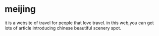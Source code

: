 # meijing
it is a website of travel for people that love travel. in this web,you can get lots of article introducing chinese beautiful scenery spot.
